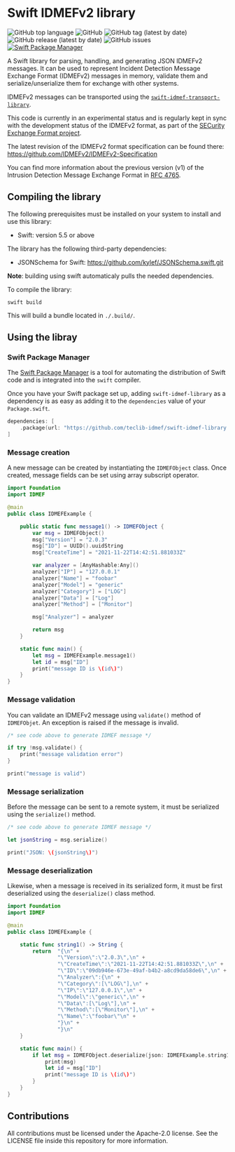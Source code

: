 # Swift IDMEFv2 library

![GitHub top language](https://img.shields.io/github/languages/top/teclib-idmef/swift-idmef-library) 
![GitHub](https://img.shields.io/github/license/teclib-idmef/swift-idmef-library) 
![GitHub tag (latest by date)](https://img.shields.io/github/v/tag/teclib-idmef/swift-idmef-library) 
![GitHub release (latest by date)](https://img.shields.io/github/v/release/teclib-idmef/swift-idmef-library) 
![GitHub issues](https://img.shields.io/github/issues/teclib-idmef/swift-idmef-library)
[![Swift Package Manager](https://img.shields.io/badge/Swift_Package_Manager-compatible-orange?style=flat-square)](https://img.shields.io/badge/Swift_Package_Manager-compatible-orange?style=flat-square)

A Swift library for parsing, handling, and generating JSON IDMEFv2 messages. It can be used to represent Incident Detection Message Exchange Format (IDMEFv2) messages in memory, validate them and serialize/unserialize them for exchange with other systems.

IDMEFv2 messages can be transported using the [`swift-idmef-transport-library`](https://github.com/teclib-idmef/swift-idmef-transport-library).

This code is currently in an experimental status and is regularly kept in sync with the development status of the IDMEFv2 format, as part of the [SECurity Exchange Format project](https://www.secef.net/).

The latest revision of the IDMEFv2 format specification can be found there: https://github.com/IDMEFv2/IDMEFv2-Specification

You can find more information about the previous version (v1) of the Intrusion Detection Message Exchange Format in [RFC 4765](https://tools.ietf.org/html/rfc4765).

## Compiling the library

The following prerequisites must be installed on your system to install and use this library:

* Swift: version 5.5 or above

The library has the following third-party dependencies:

* JSONSchema for Swift: https://github.com/kylef/JSONSchema.swift.git

**Note**: building using swift automaticaly pulls the needed dependencies.

To compile the library:

``` shell
swift build
``` 

This will build a bundle located in `./.build/`.

## Using the libray

### Swift Package Manager

The [Swift Package Manager](https://swift.org/package-manager/) is a tool for automating the distribution of Swift code and is integrated into the `swift` compiler. 

Once you have your Swift package set up, adding `swift-idmef-library` as a dependency is as easy as adding it to the `dependencies` value of your `Package.swift`.

```swift
dependencies: [
    .package(url: "https://github.com/teclib-idmef/swift-idmef-library.git", .upToNextMajor(from: "1.0.1"))
]
```

### Message creation

A new message can be created by instantiating the `IDMEFObject` class. Once created, message fields can be set using array subscript operator.

``` swift
import Foundation
import IDMEF

@main
public class IDMEFExample {

    public static func message1() -> IDMEFObject {
        var msg = IDMEFObject()
        msg["Version"] = "2.0.3"
        msg["ID"] = UUID().uuidString
        msg["CreateTime"] = "2021-11-22T14:42:51.881033Z"

        var analyzer = [AnyHashable:Any]()
        analyzer["IP"] = "127.0.0.1"
        analyzer["Name"] = "foobar"
        analyzer["Model"] = "generic"
        analyzer["Category"] = ["LOG"]
        analyzer["Data"] = ["Log"]
        analyzer["Method"] = ["Monitor"]

        msg["Analyzer"] = analyzer

        return msg
    }

    static func main() {
        let msg = IDMEFExample.message1()
        let id = msg["ID"]
        print("message ID is \(id\)")
    }
}
```

### Message validation

You can validate an IDMEFv2 message using `validate()` method of `IDMEFObjet`. An exception is raised if the message is invalid.

``` swift
/* see code above to generate IDMEF message */

if try !msg.validate() {
    print("message validation error")
}

print("message is valid")
```

### Message serialization

Before the message can be sent to a remote system, it must be serialized using the `serialize()` method.

``` swift
/* see code above to generate IDMEF message */

let jsonString = msg.serialize()

print("JSON: \(jsonString\)")
```

### Message deserialization

Likewise, when a message is received in its serialized form, it must be first deserialized using the `deserialize()` class method.

``` swift
import Foundation
import IDMEF

@main
public class IDMEFExample {

    static func string1() -> String {
        return  "{\n" +
                "\"Version\":\"2.0.3\",\n" +
                "\"CreateTime\":\"2021-11-22T14:42:51.881033Z\",\n" +
                "\"ID\":\"09db946e-673e-49af-b4b2-a8cd9da58de6\",\n" +
                "\"Analyzer\":{\n" +
                "\"Category\":[\"LOG\"],\n" +
                "\"IP\":\"127.0.0.1\",\n" +
                "\"Model\":\"generic\",\n" +
                "\"Data\":[\"Log\"],\n" +
                "\"Method\":[\"Monitor\"],\n" +
                "\"Name\":\"foobar\"\n" +
                "}\n" +
                "}\n"
    }

    static func main() {
        if let msg = IDMEFObject.deserialize(json: IDMEFExample.string1()) {
            print(msg)
            let id = msg["ID"]
            print("message ID is \(id\)")
        }
    }
}

```

## Contributions

All contributions must be licensed under the Apache-2.0 license. See the LICENSE file inside this repository for more information.

